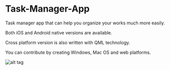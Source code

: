 # Task-Manager-App
Task manager app that can help you organize your works much more easily.

Both iOS and Android native versions are available. 

Cross platform version is also written with QML technology. 

You can contribute by creating Windows, Mac OS and web platforms. 

![alt tag](https://www.dropbox.com/s/z7xwuyscxjt82rf/Screen%20Shot%202016-07-16%20at%204.12.09%20PM.png?dl=0)
